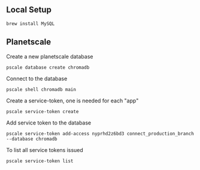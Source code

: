 ## Local Setup
```
brew install MySQL
```

## Planetscale

Create a new planetscale database
```
pscale database create chromadb
```

Connect to the database
```
pscale shell chromadb main
```

Create a service-token, one is needed for each "app"
```
pscale service-token create
```

Add service token to the database
```
pscale service-token add-access nyprhd2z6bd3 connect_production_branch --database chromadb
```

To list all service tokens issued
```
pscale service-token list 
```